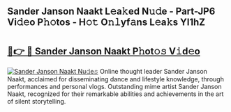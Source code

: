 ## Sander Janson Naakt L𝚎a𝚔ed N𝚞𝚍e - Part-JP6 Vi𝚍𝚎o P𝚑𝚘tos - H𝚘𝚝 O𝚗𝚕yf𝚊ns L𝚎a𝚔s Yl1hZ

# <h2><a href="http://kfa12tp.oniu.top/?m=Sander+Janson+Naakt">🔗👉 🔴 Sander Janson Naakt P𝚑ot𝚘𝚜 V𝚒d𝚎o</a></h2>

[![Sander Janson Naakt Nu𝚍e𝚜](https://i.imgur.com/0qMVB7G.gif)](http://kfa12tp.oniu.top/?m=Sander+Janson+Naakt)
Online thought leader Sander Janson Naakt, acclaimed for disseminating dance and lifestyle knowledge, through performances and personal vlogs. Outstanding mime artist Sander Janson Naakt, recognized for their remarkable abilities and achievements in the art of silent storytelling.  
